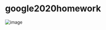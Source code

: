 # google2020homework
![image](https://user-images.githubusercontent.com/33202163/113938995-08cee500-9804-11eb-8dd8-dd8907cc4366.png)


